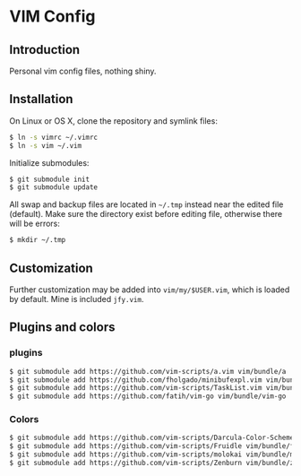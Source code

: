 # VIM Config

## Introduction

Personal vim config files, nothing shiny.

## Installation

On Linux or OS X, clone the repository and symlink files:
```sh
$ ln -s vimrc ~/.vimrc
$ ln -s vim ~/.vim
```

Initialize submodules:
```sh
$ git submodule init
$ git submodule update
```

All swap and backup files are located in `~/.tmp` instead near the edited file (default).
Make sure the directory exist before editing file, otherwise there will be errors:
```sh
$ mkdir ~/.tmp
```

## Customization

Further customization may be added into `vim/my/$USER.vim`, which is loaded by default.
Mine is included `jfy.vim`.

## Plugins and colors
### plugins
```sh
$ git submodule add https://github.com/vim-scripts/a.vim vim/bundle/a
$ git submodule add https://github.com/fholgado/minibufexpl.vim vim/bundle/minibufexpl
$ git submodule add https://github.com/vim-scripts/TaskList.vim vim/bundle/tasklist
$ git submodule add https://github.com/fatih/vim-go vim/bundle/vim-go
```

### Colors

```sh
$ git submodule add https://github.com/vim-scripts/Darcula-Color-Scheme vim/bundle/darcula
$ git submodule add https://github.com/vim-scripts/Fruidle vim/bundle/fruidle
$ git submodule add https://github.com/vim-scripts/molokai vim/bundle/molokai
$ git submodule add https://github.com/vim-scripts/Zenburn vim/bundle/zenburn
```

